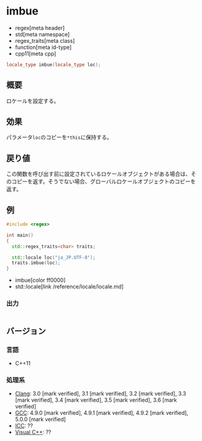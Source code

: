 # imbue
* regex[meta header]
* std[meta namespace]
* regex_traits[meta class]
* function[meta id-type]
* cpp11[meta cpp]

```cpp
locale_type imbue(locale_type loc);
```


## 概要
ロケールを設定する。


## 効果
パラメータ`loc`のコピーを`*this`に保持する。


## 戻り値
この関数を呼び出す前に設定されているロケールオブジェクトがある場合は、そのコピーを返す。そうでない場合、グローバルロケールオブジェクトのコピーを返す。


## 例
```cpp example
#include <regex>

int main()
{
  std::regex_traits<char> traits;

  std::locale loc("ja_JP.UTF-8");
  traits.imbue(loc);
}
```
* imbue[color ff0000]
* std::locale[link /reference/locale/locale.md]

### 出力
```
```


## バージョン
### 言語
- C++11

### 処理系
- [Clang](/implementation.md#clang): 3.0 [mark verified], 3.1 [mark verified], 3.2 [mark verified], 3.3 [mark verified], 3.4 [mark verified], 3.5 [mark verified], 3.6 [mark verified]
- [GCC](/implementation.md#gcc): 4.9.0 [mark verified], 4.9.1 [mark verified], 4.9.2 [mark verified], 5.0.0 [mark verified]
- [ICC](/implementation.md#icc): ??
- [Visual C++](/implementation.md#visual_cpp): ??

